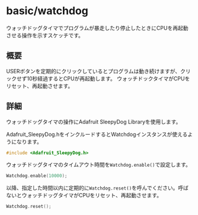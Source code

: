 # basic/watchdog

ウォッチドッグタイマでプログラムが暴走したり停止したときにCPUを再起動させる操作を示すスケッチです。

## 概要

USERボタンを定期的にクリックしているとプログラムは動き続けますが、クリックせず10秒経過するとCPUが再起動します。
ウォッチドックタイマがCPUをリセット、再起動させます。

## 詳細

ウォッチドッグタイマの操作にAdafruit SleepyDog Libraryを使用します。

Adafruit_SleepyDog.hをインクルードするとWatchdogインスタンスが使えるようになります。

```cpp
#include <Adafruit_SleepyDog.h>
```

ウォッチドッグタイマのタイムアウト時間を`Watchdog.enable()`で設定します。

```cpp
Watchdog.enable(10000);
```

以降、指定した時間以内に定期的に`Watchdog.reset()`を呼んでください。呼ばないとウォッチドッグタイマがCPUをリセット、再起動させます。

```cpp
Watchdog.reset();
```
